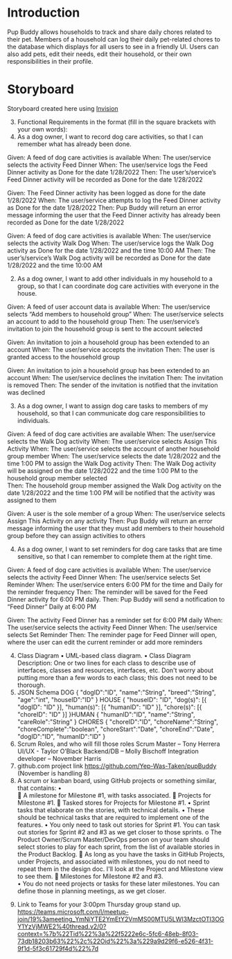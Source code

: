 # Introduction

Pup Buddy allows households to track and share daily chores related to their pet. Members of a household can log their daily pet-related chores to the database which displays for all users to see in a friendly UI. Users can also add pets, edit their needs, edit their household, or their own responsibilities in their profile.

# Storyboard

Storyboard created here using [Invision](https://tayloroblack394892.invisionapp.com/freehand/PupBuddy-Y1VzEPXLP)
  
3.	Functional Requirements in the format (fill in the square brackets with your own words):
1.	As a dog owner, I want to record dog care activities, so that I can remember what has already been done.

Given: A feed of dog care activities is available
When: The user/service selects the activity Feed Dinner
When: The user/service logs the Feed Dinner activity as Done for the date 1/28/2022
Then: The user’s/service’s Feed Dinner activity will be recorded as Done for the date 		1/28/2022

Given: The Feed Dinner activity has been logged as done for the date 1/28/2022
When: The user/service attempts to log the Feed Dinner activity as Done for the date 		1/28/2022
Then: Pup Buddy will return an error message informing the user that the Feed Dinner 		activity has already been recorded as Done for the date 1/28/2022

Given: A feed of dog care activities is available
When: The user/service selects the activity Walk Dog
When: The user/service logs the Walk Dog activity as Done for the date 1/28/2022 and 		the time 10:00 AM
Then: The user’s/service’s Walk Dog activity will be recorded as Done for the date 		1/28/2022 and the time 10:00 AM


2.	As a dog owner, I want to add other individuals in my household to a group, so that I can coordinate dog care activities with everyone in the house.

Given: A feed of user account data is available
When: The user/service selects “Add members to household group”
When: The user/service selects an account to add to the household group
Then: The user/service’s invitation to join the household group is sent to the 		account selected

Given: An invitation to join a household group has been extended to an account
When: The user/service accepts the invitation
Then: The user is granted access to the household group 

Given: An invitation to join a household group has been extended to an account
When: The user/service declines the invitation
Then: The invitation is removed
Then: The sender of the invitation is notified that the invitation was declined


3.	As a dog owner, I want to assign dog care tasks to members of my household, so that I can communicate dog care responsibilities to individuals.

Given: A feed of dog care activities are available
When: The user/service selects the Walk Dog activity
When: The user/service selects Assign This Activity
When: The user/service selects the account of another household group 			member
When: The user/service selects the date 1/28/2022 and the time 1:00 PM to 		assign the Walk Dog activity
Then: The Walk Dog activity will be assigned on the date 1/28/2022 and the time 		1:00 PM to the household group member selected  
Then: The household group member assigned the Walk Dog activity on the date 		1/28/2022 and the time 1:00 PM will be notified that the activity was 		assigned to them

Given: A user is the sole member of a group
When: The user/service selects Assign This Activity on any activity
Then: Pup Buddy will return an error message informing the user that they must 		add members to their household group before they can assign activities 		to others


4.	As a dog owner, I want to set reminders for dog care tasks that are time sensitive, so that I can remember to complete them at the right time.

Given: A feed of dog care activities is available
When: The user/service selects the activity Feed Dinner
When: The user/service selects Set Reminder
When: The user/service enters 6:00 PM for the time and Daily for the reminder 		frequency
Then: The reminder will be saved for the Feed Dinner activity for 6:00 PM daily.
Then: Pup Buddy will send a notification to “Feed Dinner” Daily at 6:00 PM

Given: The activity Feed Dinner has a reminder set for 6:00 PM daily
When: The user/service selects the activity Feed Dinner
When: The user/service selects Set Reminder
Then: The reminder page for Feed Dinner will open, where the user can edit the 		current reminder or add more reminders

4.	Class Diagram
•	UML-based class diagram.
•	Class Diagram Description: One or two lines for each class to describe use of interfaces,  classes and resources, interfaces, etc. Don't worry about putting more than a few words to each class; this does not need to be thorough.
5.	JSON Schema
DOG
{
   "dogID":"ID",
   "name":"String",
   "breed":"String",
   "age":"int",
   "houseID":"ID"
}
HOUSE
{
	"houseID": "ID",
	"dog(s)": [{
		"dogID": "ID"
	}],
	"human(s)": [{
		"humanID": "ID"
	}],
	"chore(s)": [{
		"choreID": "ID"
	}]
}HUMAN
{
   "humanID":"ID",
   "name":"String",
   "careRole":"String"
}
CHORES
{
   "choreID":"ID",
   "choreName":"String",
   "choreComplete":"boolean",
   "choreStart":"Date",
   "choreEnd":"Date",
   "dogID":"ID",
   "humanID":"ID"
}
6.	Scrum Roles, and who will fill those roles
Scrum Master – Tony Herrera 
UI/UX - Taylor O’Black
Backend/DB – Molly Bischoff
Integration developer – November Harris
7.	github.com project link
https://github.com/Yep-Was-Taken/pupBuddy
(November is handling 8)
8.	 A scrum or kanban board, using GitHub projects or something similar, that contains:
•	
	A milestone for Milestone #1, with tasks associated.
	Projects for Milestone #1.
	Tasked stores for Projects for Milestone #1.
•	Sprint tasks that elaborate on the stories, with technical details.
•	These should be technical tasks that are required to implement one of the features.
•	You only need to task out stories for Sprint #1.  You can task out stories for Sprint #2 and #3 as we get closer to those sprints.
o	The Product Owner/Scrum Master/DevOps person on your team should select stories to play for each sprint, from the list of available stories in the Product Backlog.
	As long as you have the tasks in GitHub Projects, under Projects, and associated with milestones, you do not need to repeat them in the design doc.  I'll look at  the Project and Milestone view to see them.
	Milestones for Milestone #2 and #3.  
•	You do not need projects or tasks for these later milestones. You can define those in planning meetings, as we get closer.
9) Link to Teams for your 3:00pm Thursday group stand up. 
	https://teams.microsoft.com/l/meetup-join/19%3ameeting_YmNiYTE2YmEtY2VmMS00MTU5LWI3MzctOTI3OGY1YzVjMWE2%40thread.v2/0?context=%7b%22Tid%22%3a%22f5222e6c-5fc6-48eb-8f03-73db18203b63%22%2c%22Oid%22%3a%229a9d29f6-e526-4f31-9f1d-5f3c61729f4d%22%7d
